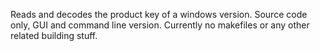 Reads and decodes the product key of a windows version.
Source code only, GUI and command line version.
Currently no makefiles or any other related building stuff.
